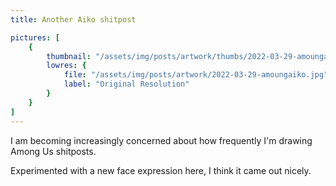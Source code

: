 ```yaml
---
title: Another Aiko shitpost

pictures: [
	{
		thumbnail: "/assets/img/posts/artwork/thumbs/2022-03-29-amoungaiko.jpg",
		lowres: {
			file: "/assets/img/posts/artwork/2022-03-29-amoungaiko.jpg",
			label: "Original Resolution"
		}
	}
]
---
```

I am becoming increasingly concerned about how frequently I'm drawing Among Us shitposts.

Experimented with a new face expression here, I think it came out nicely.

